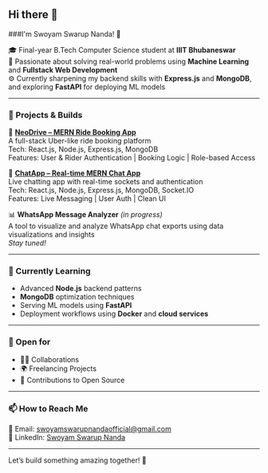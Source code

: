 ## Hi there 👋
###I'm Swoyam Swarup Nanda! 👋

🎓 Final-year B.Tech Computer Science student at **IIIT Bhubaneswar**  
🧠 Passionate about solving real-world problems using **Machine Learning** and **Fullstack Web Development**  
⚙️ Currently sharpening my backend skills with **Express.js** and **MongoDB**, and exploring **FastAPI** for deploying ML models

---

### 🔭 Projects & Builds

🚗 **[NeoDrive – MERN Ride Booking App](https://github.com/RogSwoyam45/NeoDrive-Uber_MERN)**  
A full-stack Uber-like ride booking platform  
Tech: React.js, Node.js, Express.js, MongoDB  
Features: User & Rider Authentication | Booking Logic | Role-based Access

💬 **[ChatApp – Real-time MERN Chat App](https://github.com/RogSwoyam45/ChatApp-MERN)**  
Live chatting app with real-time sockets and authentication  
Tech: React.js, Node.js, Express.js, MongoDB, Socket.IO  
Features: Live Messaging | User Auth | Clean UI

📊 **WhatsApp Message Analyzer** *(in progress)*  
A tool to visualize and analyze WhatsApp chat exports using data visualizations and insights  
*Stay tuned!*

---

### 🧠 Currently Learning

- Advanced **Node.js** backend patterns
- **MongoDB** optimization techniques
- Serving ML models using **FastAPI**
- Deployment workflows using **Docker** and **cloud services**

---

### 🤝 Open for

- 🧑‍💻 Collaborations
- 🌍 Freelancing Projects
- 🤝 Contributions to Open Source

---

### 📫 How to Reach Me

📧 Email: swoyamswarupnandaofficial@gmail.com  
🔗 LinkedIn: [Swoyam Swarup Nanda](https://www.linkedin.com/in/swoyam-swarup-nanda-6620a9265)

---

Let’s build something amazing together! 🚀


<!--
**RogSwoyam45/RogSwoyam45** is a ✨ _special_ ✨ repository because its `README.md` (this file) appears on your GitHub profile.

Here are some ideas to get you started:

- 🔭 I’m currently working on ...
- 🌱 I’m currently learning ...
- 👯 I’m looking to collaborate on ...
- 🤔 I’m looking for help with ...
- 💬 Ask me about ...
- 📫 How to reach me: ...
- 😄 Pronouns: ...
- ⚡ Fun fact: ...
-->
